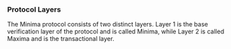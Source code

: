 ### Protocol Layers

The Minima protocol consists of two distinct layers. Layer 1 is the base verification layer of the protocol and is called Minima, while Layer 2 is called Maxima and is the transactional layer. 
